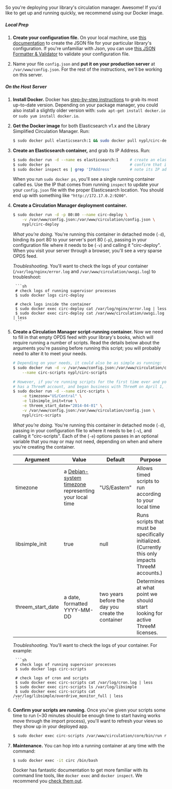 So you're deploying your library's circulation manager. Awesome! If you'd like to get up and running quickly, we recommend using our Docker image.

##### *Local Prep*

1. **Create your configuration file.** On your local machine, use [this documentation](Configuration) to create the JSON file for your particular library's configuration. If you're unfamiliar with Json, you can use [this JSON Formatter & Validator](https://jsonformatter.curiousconcept.com/#) to validate your configuration file.

2. Name your file `config.json` and **put it on your production server** at `/var/www/config.json`. For the rest of the instructions, we'll be working on this server.

##### *On the Host Server*

1. **Install Docker.** Docker has [step-by-step instructions](https://docs.docker.com/linux/step_one/) to grab its most up-to-date version. Depending on your package manager, you could also install a slightly older version with: `sudo apt-get install docker.io` or `sudo yum install docker.io`.

2. **Get the Docker image** for both Elasticsearch v1.x and the Library Simplified Circulation Manager. Run:

    ```sh
    $ sudo docker pull elasticsearch:1 && sudo docker pull nypl/circ-deploy && sudo docker pull nypl/circ-scripts
    ```

3. **Create an Elasticsearch container,** and grab its IP Address. Run:

    ```sh
    $ sudo docker run -d --name es elasticsearch:1     # create an elasticsearch container
    $ sudo docker ps                                   # confirm that it's running
    $ sudo docker inspect es | grep 'IPAddress'        # note its IP address
    ```

   When you run `sudo docker ps`, you'll see a single running container called es. Use the IP that comes from running `inspect` to update your your `config.json` file with the proper Elasticsearch location. You should end up with something like `"http://172.17.0.2:9200"`.

4. **Create a Circulation Manager deployment container.**

    ```sh
    $ sudo docker run -d -p 80:80 --name circ-deploy \
        -v /var/www/config.json:/var/www/circulation/config.json \
        nypl/circ-deploy
    ```

    *What you're doing.* You're running this container in detached mode (`-d`), binding its port 80 to your server's port 80 (`-p`), passing in your configuration file where it needs to be (`-v`) and calling it "circ-deploy". When you visit your server through a browser, you'll see a very sparse OPDS feed.

    *Troubleshooting.* You'll want to check the logs of your container (`/var/log/nginx/error.log` and `/var/www/circulation/uwsgi.log`) to troubleshoot:

        ```sh
        # check logs of running supervisor processes
        $ sudo docker logs circ-deploy

        # check logs inside the container
        $ sudo docker exec circ-deploy cat /var/log/nginx/error.log | less
        $ sudo docker exec circ-deploy cat /var/www/circulation/uwsgi.log | less
        ```

5. **Create a Circulation Manager script-running container.** Now we need to fill in that empty OPDS feed with your library's books, which will require running a number of scripts. Read the details below about the arguments you're passing before running this script; you will probably need to alter it to meet your needs.

    ```sh
    # Depending on your needs, it could also be as simple as running:
    $ sudo docker run -d -v /var/www/config.json:/var/www/circulation/config.json \
        --name circ-scripts nypl/circ-scripts

    # However, if you're running scripts for the first time ever and your library resides in the Central timezone,
    # has a ThreeM account, and began business with ThreeM on April 1, 2014:
    $ sudo docker run -d --name circ-scripts \
        -e timezone="US/Central" \
        -e libsimple_init=true \
        -e threem_start_date="2014-04-01" \
        -v /var/www/config.json:/var/www/circulation/config.json \
        nypl/circ-scripts
    ```

    *What you're doing.* You're running this container in detached mode (`-d`), passing in your configuration file to where it needs to be (`-v`), and calling it "circ-scripts". Each of the (`-e`) options passes in an optional variable that you may or may not need, depending on when and where you're creating the container.

    | Argument | Value | Default | Purpose |
    | --- | --- | --- | --- |
    | timezone | a [Debian-system timezone](http://manpages.ubuntu.com/manpages/saucy/man3/DateTime::TimeZone::Catalog.3pm.html) representing your local time | "US/Eastern" | Allows timed scripts to run according to your local time |
    | libsimple_init | true | null | Runs scripts that must be specifically initialized. (Currently this only impacts ThreeM accounts.) |
    | threem_start_date | a date, formatted YYYY-MM-DD | two years before the day you create the container | Determines at what point we should start looking for active ThreeM licenses. |

    *Troubleshooting.* You'll want to check the logs of your container. For example:

        ```sh
        # check logs of running supervisor processes
        $ sudo docker logs circ-scripts

        # check logs of cron and scripts
        $ sudo docker exec circ-scripts cat /var/log/cron.log | less
        $ sudo docker exec circ-scripts ls /var/log/libsimple
        $ sudo docker exec circ-scripts cat /var/log/libsimple/overdrive_monitor_full | less
        ```

6. **Confirm your scripts are running.** Once you've given your scripts some time to run (~30 minutes should be enough time to start having works move through the import process), you'll want to refresh your views so they show up in your deployed app.

    ```sh
    $ sudo docker exec circ-scripts /var/www/circulation/core/bin/run refresh_materialized_views
    ```

7. **Maintenance.** You can hop into a running container at any time with the command:
    ```sh
    $ sudo docker exec -it circ /bin/bash
    ```

    Docker has fantastic documentation to get more familiar with its command line tools, like `docker exec` and `docker inspect`. We recommend you [check them out](https://docs.docker.com/engine/reference/commandline/cli/).

